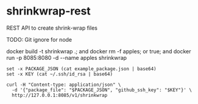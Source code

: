 # shrinkwrap-rest
REST API to create shrink-wrap files

TODO:
Git ignore for node

docker build -t shrinkwrap .; and docker rm -f apples; or  true; and docker run -p 8085:8080 -d --name apples shrinkwrap


```
set -x PACKAGE_JSON (cat example_package.json | base64)
set -x KEY (cat ~/.ssh/id_rsa | base64)

curl -H "Content-type: application/json" \
  -d '{"package_file": "$PACKAGE_JSON", "github_ssh_key": "$KEY"}' \
  http://127.0.0.1:8085/v1/shrinkwrap
```